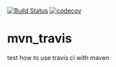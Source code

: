 [![Build Status](https://travis-ci.com/selab722/mvn_travis.svg?branch=main)](https://travis-ci.com/selab722/mvn_travis)
[![codecov](https://codecov.io/gh/selab722/mvn_travis/branch/main/graph/badge.svg)](https://codecov.io/gh/selab722/mvn_travis)



# mvn_travis

test how to use travis ci with maven

